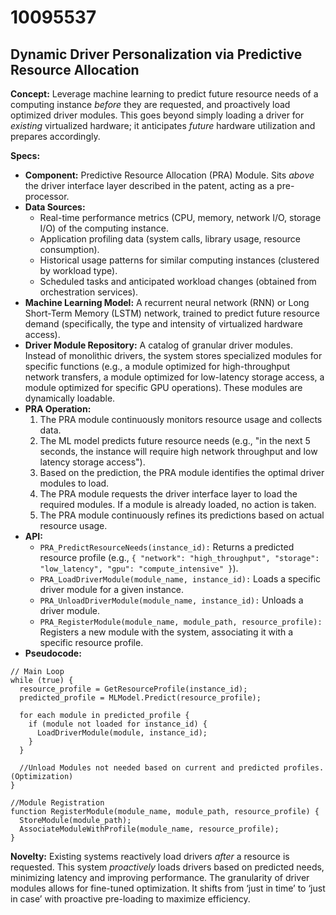 # 10095537

## Dynamic Driver Personalization via Predictive Resource Allocation

**Concept:** Leverage machine learning to predict future resource needs of a computing instance *before* they are requested, and proactively load optimized driver modules. This goes beyond simply loading a driver for *existing* virtualized hardware; it anticipates *future* hardware utilization and prepares accordingly.

**Specs:**

*   **Component:** Predictive Resource Allocation (PRA) Module. Sits *above* the driver interface layer described in the patent, acting as a pre-processor.
*   **Data Sources:**
    *   Real-time performance metrics (CPU, memory, network I/O, storage I/O) of the computing instance.
    *   Application profiling data (system calls, library usage, resource consumption).
    *   Historical usage patterns for similar computing instances (clustered by workload type).
    *   Scheduled tasks and anticipated workload changes (obtained from orchestration services).
*   **Machine Learning Model:** A recurrent neural network (RNN) or Long Short-Term Memory (LSTM) network, trained to predict future resource demand (specifically, the type and intensity of virtualized hardware access).
*   **Driver Module Repository:** A catalog of granular driver modules.  Instead of monolithic drivers, the system stores specialized modules for specific functions (e.g., a module optimized for high-throughput network transfers, a module optimized for low-latency storage access, a module optimized for specific GPU operations). These modules are dynamically loadable.
*   **PRA Operation:**
    1.  The PRA module continuously monitors resource usage and collects data.
    2.  The ML model predicts future resource needs (e.g., "in the next 5 seconds, the instance will require high network throughput and low latency storage access").
    3.  Based on the prediction, the PRA module identifies the optimal driver modules to load.
    4.  The PRA module requests the driver interface layer to load the required modules. If a module is already loaded, no action is taken.
    5.  The PRA module continuously refines its predictions based on actual resource usage.
*   **API:**
    *   `PRA_PredictResourceNeeds(instance_id):` Returns a predicted resource profile (e.g., `{ "network": "high_throughput", "storage": "low_latency", "gpu": "compute_intensive" }`).
    *   `PRA_LoadDriverModule(module_name, instance_id):` Loads a specific driver module for a given instance.
    *   `PRA_UnloadDriverModule(module_name, instance_id):` Unloads a driver module.
    *    `PRA_RegisterModule(module_name, module_path, resource_profile):` Registers a new module with the system, associating it with a specific resource profile.
*   **Pseudocode:**

```
// Main Loop
while (true) {
  resource_profile = GetResourceProfile(instance_id);
  predicted_profile = MLModel.Predict(resource_profile);

  for each module in predicted_profile {
    if (module not loaded for instance_id) {
      LoadDriverModule(module, instance_id);
    }
  }

  //Unload Modules not needed based on current and predicted profiles. (Optimization)
}

//Module Registration
function RegisterModule(module_name, module_path, resource_profile) {
  StoreModule(module_path);
  AssociateModuleWithProfile(module_name, resource_profile);
}
```

**Novelty:**  Existing systems reactively load drivers *after* a resource is requested. This system *proactively* loads drivers based on predicted needs, minimizing latency and improving performance.  The granularity of driver modules allows for fine-tuned optimization. It shifts from ‘just in time’ to ‘just in case’ with proactive pre-loading to maximize efficiency.